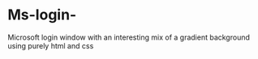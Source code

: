# Ms-login-
Microsoft login window with an interesting mix of a gradient background using purely html and css 
